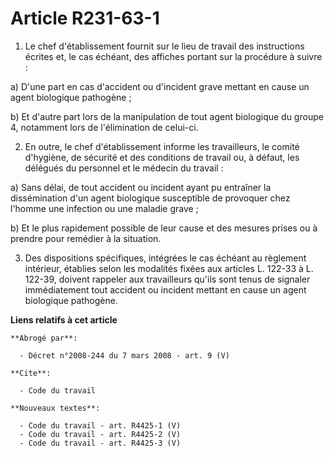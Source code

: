 # Article R231-63-1

1. Le chef d'établissement fournit sur le lieu de travail des instructions écrites et, le cas échéant, des affiches portant
sur la procédure à suivre :

a) D'une part en cas d'accident ou d'incident grave mettant en cause un agent biologique pathogène ;

b) Et d'autre part lors de la manipulation de tout agent biologique du groupe 4, notamment lors de l'élimination de celui-ci.

2. En outre, le chef d'établissement informe les travailleurs, le comité d'hygiène, de sécurité et des conditions de travail
ou, à défaut, les délégués du personnel et le médecin du travail :

a) Sans délai, de tout accident ou incident ayant pu entraîner la dissémination d'un agent biologique susceptible de
provoquer chez l'homme une infection ou une maladie grave ;

b) Et le plus rapidement possible de leur cause et des mesures prises ou à prendre pour remédier à la situation.

3. Des dispositions spécifiques, intégrées le cas échéant au règlement intérieur, établies selon les modalités fixées aux
articles L. 122-33 à L. 122-39, doivent rappeler aux travailleurs qu'ils sont tenus de signaler immédiatement tout accident
ou incident mettant en cause un agent biologique pathogène.

**Liens relatifs à cet article**

	**Abrogé par**:

	  - Décret n°2008-244 du 7 mars 2008 - art. 9 (V)

	**Cite**:

	  - Code du travail

	**Nouveaux textes**:

	  - Code du travail - art. R4425-1 (V)
	  - Code du travail - art. R4425-2 (V)
	  - Code du travail - art. R4425-3 (V)
